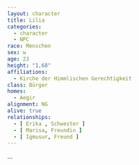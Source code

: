 ```yaml
---
layout: character
title: Lilia
categories:
  - character
  - NPC
race: Menschen
sex: w
age: 23
height: "1,68"
affiliations:
  - Kirche der Himmlischen Gerechtigkeit
class: Bürger
homes:
  - Aegir
alignment: NG
alive: true
relationships:
  - [ Erika , Schwester ]
  - [ Marisa, Freundin ]
  - [ Igmusur, Freund ]
---
```


...